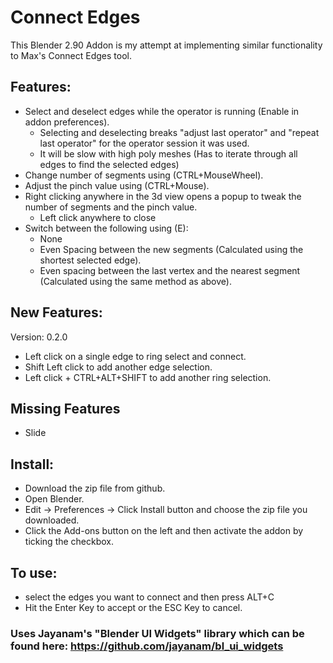 # Connect Edges
This Blender 2.90 Addon is my attempt at implementing similar functionality to Max's Connect Edges tool.

## Features:
* Select and deselect edges while the operator is running (Enable in addon preferences).
  * Selecting and deselecting breaks "adjust last operator" and "repeat last operator" for the operator session it was used.
  * It will be slow with high poly meshes (Has to iterate through all edges to find the selected edges)
* Change number of segments using (CTRL+MouseWheel).
* Adjust the pinch value using (CTRL+Mouse).
* Right clicking anywhere in the 3d view opens a popup to tweak the number of segments and the pinch value.
  * Left click anywhere to close
* Switch between the following using (E):
  * None
  * Even Spacing between the new segments (Calculated using the shortest selected edge).
  * Even spacing between the last vertex and the nearest segment (Calculated using the same method as above).
  
## New Features:
 Version: 0.2.0
 * Left click on a single edge to ring select and connect.
 * Shift Left click to add another edge selection.
 * Left click + CTRL+ALT+SHIFT to add another ring selection.
## Missing Features
* Slide

## Install:
* Download the zip file from github.
* Open Blender.
* Edit -> Preferences -> Click Install button and choose the zip file you downloaded.
* Click the Add-ons button on the left and then activate the addon by ticking the checkbox.

## To use:
 * select the edges you want to connect and then press ALT+C
 * Hit the Enter Key to accept or the ESC Key to cancel.

### Uses Jayanam's "Blender UI Widgets" library which can be found here: https://github.com/jayanam/bl_ui_widgets
